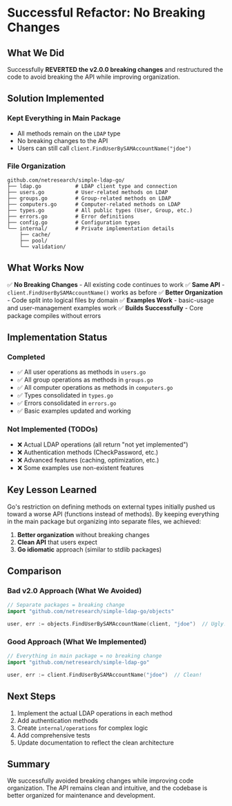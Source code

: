 # Successful Refactor: No Breaking Changes

## What We Did

Successfully **REVERTED the v2.0.0 breaking changes** and restructured the code to avoid breaking the API while improving organization.

## Solution Implemented

### Kept Everything in Main Package
- All methods remain on the `LDAP` type
- No breaking changes to the API
- Users can still call `client.FindUserBySAMAccountName("jdoe")`

### File Organization
```
github.com/netresearch/simple-ldap-go/
├── ldap.go           # LDAP client type and connection
├── users.go          # User-related methods on LDAP
├── groups.go         # Group-related methods on LDAP
├── computers.go      # Computer-related methods on LDAP
├── types.go          # All public types (User, Group, etc.)
├── errors.go         # Error definitions
├── config.go         # Configuration types
└── internal/         # Private implementation details
    ├── cache/
    ├── pool/
    └── validation/
```

## What Works Now

✅ **No Breaking Changes** - All existing code continues to work
✅ **Same API** - `client.FindUserBySAMAccountName()` works as before
✅ **Better Organization** - Code split into logical files by domain
✅ **Examples Work** - basic-usage and user-management examples work
✅ **Builds Successfully** - Core package compiles without errors

## Implementation Status

### Completed
- ✅ All user operations as methods in `users.go`
- ✅ All group operations as methods in `groups.go`
- ✅ All computer operations as methods in `computers.go`
- ✅ Types consolidated in `types.go`
- ✅ Errors consolidated in `errors.go`
- ✅ Basic examples updated and working

### Not Implemented (TODOs)
- ❌ Actual LDAP operations (all return "not yet implemented")
- ❌ Authentication methods (CheckPassword, etc.)
- ❌ Advanced features (caching, optimization, etc.)
- ❌ Some examples use non-existent features

## Key Lesson Learned

Go's restriction on defining methods on external types initially pushed us toward a worse API (functions instead of methods). By keeping everything in the main package but organizing into separate files, we achieved:

1. **Better organization** without breaking changes
2. **Clean API** that users expect
3. **Go idiomatic** approach (similar to stdlib packages)

## Comparison

### Bad v2.0 Approach (What We Avoided)
```go
// Separate packages = breaking change
import "github.com/netresearch/simple-ldap-go/objects"

user, err := objects.FindUserBySAMAccountName(client, "jdoe")  // Ugly!
```

### Good Approach (What We Implemented)
```go
// Everything in main package = no breaking change
import "github.com/netresearch/simple-ldap-go"

user, err := client.FindUserBySAMAccountName("jdoe")  // Clean!
```

## Next Steps

1. Implement the actual LDAP operations in each method
2. Add authentication methods
3. Create `internal/operations` for complex logic
4. Add comprehensive tests
5. Update documentation to reflect the clean architecture

## Summary

We successfully avoided breaking changes while improving code organization. The API remains clean and intuitive, and the codebase is better organized for maintenance and development.